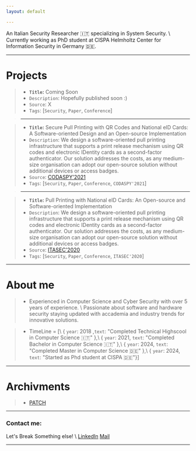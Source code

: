 ```yaml
---
layout: default

---
```


An Italian Security Researcher 🇮🇹 specializing in System Security. \\
Currently working as PhD student at CISPA Helmholtz Center for Information Security in Germany 🇩🇪.

---


# Projects

<!-- >--- -->

>* **`Title`:** Coming Soon 
>* `Description`: Hopefully published soon :)
>* `Source`: X
>* `Tags`: [`Security`, `Paper`, `Conference`]

>---

>* **`Title`:** Secure Pull Printing with QR Codes and National eID Cards: A Software-oriented Design and an Open-source Implementation 
>* `Description`: We design a software-oriented pull printing infrastructure that supports a print release mechanism using QR codes and electronic IDentity cards as a second-factor authenticator. Our solution addresses the costs, as any medium-size organisation can adopt our open-source solution without additional devices or access badges. 
>* `Source`: [CODASPY'2021](https://dl.acm.org/doi/10.1145/3422337.3447847)
>* `Tags`: [`Security`, `Paper`, `Conference`, `CODASPY'2021`]



>---

>* **`Title`:** Pull Printing with National eID Cards: An Open-source and Software-oriented Implementation 
>* `Description`: We design a software-oriented pull printing infrastructure that supports a print release mechanism using QR codes and electronic IDentity cards as a second-factor authenticator. Our solution addresses the costs, as any medium-size organisation can adopt our open-source solution without additional devices or access badges. 
>* `Source`: [ITASEC'2020](https://st.fbk.eu/news/2020/01/07/papers-accepted-at-itasec-2020/)
>* `Tags`: [`Security`, `Paper`, `Conference`, `ITASEC'2020`]




---



# About me
>* Experienced in Computer Science and Cyber Security with over 5 years of experience. \\
Passionate about software and hardware security staying updated with accademia and industry trends for innovative solutions.

>* TimeLine = [\\
>  { `year`: 2018 ,`text`: "Completed Technical Highscool in Computer Science 🇮🇹" },\\
>  { `year`: 2021, `text`: "Completed Bachelor in Computer Science 🇮🇹" },\\
>  { `year`: 2024, `text`: "Completed Master in Computer Science 🇩🇪" },\\
>  { `year`: 2024, `text`: "Started as Phd student at CISPA 🇩🇪"}] 

---

# Archivments

>* [PATCH](https://lists.ffmpeg.org/pipermail/ffmpeg-devel/2023-November/317571.html) 

---

### Contact me: 

Let's Break Something else! \\
[LinkedIn](https://www.linkedin.com/in/matteoleonelli/)
[Mail](mailto:matteoleonelli99@gmail.com)

---